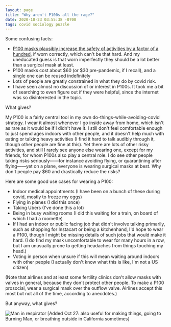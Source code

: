 ```yaml
---
layout: page
title: "Why aren't P100s all the rage?"
date: 2020-10-23 03:55:38 -0700
tags: covid sociology puzzle
---
```

Some confusing facts:
- [P100 masks plausibly increase the safety of activities by a factor of a hundred](https://worldspiritsockpuppet.com/2020/10/22/P100-PSA.html), if worn correctly, which can't be that hard. And my uneducated guess is that worn imperfectly they should be a lot better than a surgical mask at least.
- P100 masks cost about $60 (or $30 pre-pandemic, if I recall), and a single one can be reused indefinitely
- Lots of people are greatly constrained in what they do by covid risk.
- I have seen almost no discussion of or interest in P100s. It took me a bit of searching to even figure out if they were helpful, since the internet was so disinterested in the topic.

What gives?

My P100 is a fairly central tool in my own do-things-while-avoiding-covid strategy. I wear it almost whenever I go inside away from home, which isn't as rare as it would be if I didn't have it. I still don't feel comfortable enough to just spend ages indoors with other people, and it doesn't help much with eating or talking heavy activities (I find it hard to talk audibly through it, though other people are fine at this). Yet there are lots of other risky activities, and still I rarely see anyone else wearing one, except for my friends, for whom P100s also play a central role. I do see other people taking risks seriously——for instance avoiding flying, or quarantining after flying——yet on a plane, everyone is wearing surgical masks at best. Why don't people pay $60 and drastically reduce the risks?

Here are some good use cases for wearing a P100:
- Indoor medical appointments (I have been on a bunch of these during covid, mostly to freeze my eggs)
- Flying in planes (I did this once)
- Taking Ubers (I've done this a lot)
- Being in busy waiting rooms (I did this waiting for a train, on board of which I had a roomette)
-  If I had an indoor or public facing job that didn't involve talking primarily, such as shopping for Instacart or being a kitchenhand, I'd hope to wear a P100, though I might be missing details of such jobs that would make it hard. (I do find my mask uncomfortable to wear for many hours in a row, but I am unusually prone to getting headaches from things touching my head.)
- Voting in person when unsure if this will mean waiting around indoors with other people (I actually don't know what this is like, I'm not a US citizen)

(Note that airlines and at least some fertility clinics don't allow masks with valves in general, because they don't protect other people. To make a P100 prosocial, wear a surgical mask over the outflow valve. Airlines accept this most but not all of the time, according to anecdotes.)

But anyway, what gives?

![Man in respirator](https://worldspiritsockpuppet.com/assets/p100-man.jpg)
[Added Oct 27: also useful for making things, going to Burning Man, or breathing outside in California sometimes]
